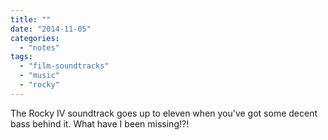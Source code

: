 ```yaml
---
title: ""
date: "2014-11-05"
categories: 
  - "notes"
tags: 
  - "film-soundtracks"
  - "music"
  - "rocky"
---
```


The Rocky IV soundtrack goes up to eleven when you've got some decent bass behind it. What have I been missing!?!
